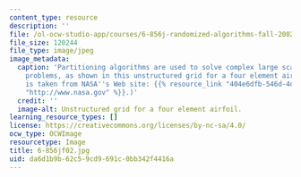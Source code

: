 ```yaml
---
content_type: resource
description: ''
file: /ol-ocw-studio-app/courses/6-856j-randomized-algorithms-fall-2002/da6d1b9b62c59cd9691c0bb342f4416a_6-856jf02.jpg
file_size: 120244
file_type: image/jpeg
image_metadata:
  caption: 'Partitioning algorithms are used to solve complex large scale computational
    problems, as shown in this unstructured grid for a four element airfoil. (Image
    is taken from NASA''s Web site: {{% resource_link "404e6dfb-546d-4de6-b89a-72effaf31691"
    "http://www.nasa.gov" %}}.)'
  credit: ''
  image-alt: Unstructured grid for a four element airfoil.
learning_resource_types: []
license: https://creativecommons.org/licenses/by-nc-sa/4.0/
ocw_type: OCWImage
resourcetype: Image
title: 6-856jf02.jpg
uid: da6d1b9b-62c5-9cd9-691c-0bb342f4416a
---
```

